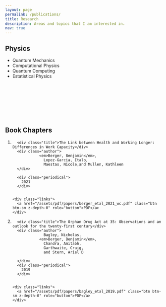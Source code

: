 ```yaml
---
layout: page
permalink: /publications/
title: Research
description: Areas and topics that I am interested in.
nav: true
---
```


<div class="myDiv">
<h2> Physics </h2>
<div class="row">
  <ul>
  <li>Quantum Mechanics&nbsp;</li>
  <li>Computational Physics</li>
  <li>Quantum Computing</li>
  <li>Estatistical Physics&nbsp;</li>
  </ul> 

  
<p>&nbsp;</p>
<p>&nbsp;</p>
<p>&nbsp;</p>
<p>&nbsp;</p>


<div class="myDiv">
<h2> Book Chapters </h2>
<ol class="bibliography">
<li>
<div class="row">
  <div id="berger2021link" class="col-sm-8">
    
      <div class="title">The Link between Health and Working Longer: Differences in Work Capacity</div>
      <div class="author">
                <em>Berger, Benjamin</em>,
                  Lopez-Garcia, Italo,
                  Maestas, Nicole,and Mullen, Kathleen  
      </div>

      <div class="periodical">
        2021
      </div>
    

    <div class="links">
      <a href="/assets/pdf/papers/berger_etal_2021_wc.pdf" class="btn btn-sm z-depth-0" role="button">PDF</a>
    </div>  
  </div> 
</div>
  
</li>
<li>
  
  
<div class="row">
  <div id="bagley2019orphan" class="col-sm-8">
    
      <div class="title">The Orphan Drug Act at 35: Observations and an outlook for the twenty-first century</div>
      <div class="author">
                  Bagley, Nicholas,
                <em>Berger, Benjamin</em>,
                  Chandra, Amitabh,
                  Garthwaite, Craig,
                  and Stern, Ariel D
  
      </div>
      <div class="periodical">
        2019
      </div>
   
    
    <div class="links">
      <a href="/assets/pdf/papers/bagley_etal_2019.pdf" class="btn btn-sm z-depth-0" role="button">PDF</a>
    </div>


